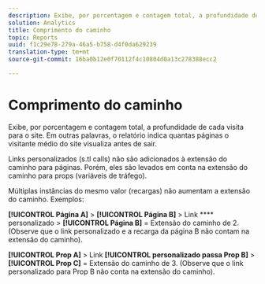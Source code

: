 ```yaml
---
description: Exibe, por porcentagem e contagem total, a profundidade de cada visita para o site. Em outras palavras, o relatório indica quantas páginas o visitante médio do site visualiza antes de sair.
solution: Analytics
title: Comprimento do caminho
topic: Reports
uuid: f1c29e78-279a-46a5-b758-d4f0da629239
translation-type: tm+mt
source-git-commit: 16ba0b12e0f70112f4c10804d0a13c278388ecc2

---
```



# Comprimento do caminho

Exibe, por porcentagem e contagem total, a profundidade de cada visita para o site. Em outras palavras, o relatório indica quantas páginas o visitante médio do site visualiza antes de sair.

Links personalizados (s.tl calls) não são adicionados à extensão do caminho para páginas. Porém, eles são levados em conta na extensão do caminho para props (variáveis de tráfego).

Múltiplas instâncias do mesmo valor (recargas) não aumentam a extensão do caminho. Exemplos:

**[!UICONTROL Página A]** &gt; **[!UICONTROL Página B]** &gt; Link **** personalizado &gt; **[!UICONTROL Página B]** = Extensão do caminho de 2. (Observe que o link personalizado e a recarga da página B não contam na extensão do caminho).

**[!UICONTROL Prop A]** &gt; Link **[!UICONTROL personalizado passa Prop B]** &gt; **[!UICONTROL Prop C]** = Extensão do caminho de 3. (Observe que o link personalizado para Prop B não conta na extensão do caminho).
